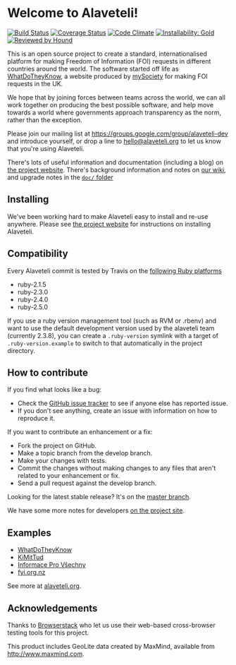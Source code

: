 # Welcome to Alaveteli!

[![Build Status](https://secure.travis-ci.org/mysociety/alaveteli.png)](http://travis-ci.org/mysociety/alaveteli) [![Coverage Status](https://coveralls.io/repos/mysociety/alaveteli/badge.png?branch=develop)](https://coveralls.io/r/mysociety/alaveteli) [![Code Climate](https://codeclimate.com/github/mysociety/alaveteli.png)](https://codeclimate.com/github/mysociety/alaveteli)
[![Installability: Gold](http://img.shields.io/badge/installability-gold-ffd700.svg "Installability: Gold")](http://mysociety.github.io/installation-standards.html)
[![Reviewed by Hound](https://img.shields.io/badge/Reviewed_by-Hound-8E64B0.svg)](https://houndci.com)

This is an open source project to create a standard, internationalised
platform for making Freedom of Information (FOI) requests in different
countries around the world. The software started off life as
[WhatDoTheyKnow](https://www.whatdotheyknow.com), a website produced by
[mySociety](http://mysociety.org) for making FOI requests in the UK.

We hope that by joining forces between teams across the world, we can
all work together on producing the best possible software, and help
move towards a world where governments approach transparency as the
norm, rather than the exception.

Please join our mailing list at
https://groups.google.com/group/alaveteli-dev and introduce yourself, or
drop a line to hello@alaveteli.org to let us know that you're using Alaveteli.

There's lots of useful information and documentation (including a blog)
on [the project website](http://alaveteli.org). There's background
information and notes on [our
wiki](https://github.com/mysociety/alaveteli/wiki/Home/), and upgrade
notes in the [`doc/`
folder](https://github.com/mysociety/alaveteli/tree/master/doc/CHANGES.md)

## Installing

We've been working hard to make Alaveteli easy to install and re-use anywhere. Please
see [the project website](http://alaveteli.org) for instructions on installing Alaveteli.

## Compatibility

Every Alaveteli commit is tested by Travis on the [following Ruby platforms](https://github.com/mysociety/alaveteli/blob/master/.travis.yml#L7)

* ruby-2.1.5
* ruby-2.3.0
* ruby-2.4.0
* ruby-2.5.0

If you use a ruby version management tool (such as RVM or .rbenv) and want to use the default development version used by the alaveteli team (currently 2.3.8), you can create a `.ruby-version` symlink with a target of `.ruby-version.example` to switch to that automatically in the project directory.

## How to contribute

If you find what looks like a bug:

* Check the [GitHub issue tracker](http://github.com/mysociety/alaveteli/issues/)
  to see if anyone else has reported issue.
* If you don't see anything, create an issue with information on how to reproduce it.

If you want to contribute an enhancement or a fix:

* Fork the project on GitHub.
* Make a topic branch from the develop branch.
* Make your changes with tests.
* Commit the changes without making changes to any files that aren't related to your enhancement or fix.
* Send a pull request against the develop branch.

Looking for the latest stable release? It's on the
[master branch](https://github.com/mysociety/alaveteli/tree/master).

We have some more notes for developers [on the project site](http://alaveteli.org/docs/developers/).

## Examples

* [WhatDoTheyKnow](https://www.whatdotheyknow.com)
* [KiMitTud](http://kimittud.atlatszo.hu)
* [Informace Pro Všechny](http://www.infoprovsechny.cz)
* [fyi.org.nz](https://fyi.org.nz)

See more at [alaveteli.org](http://alaveteli.org/deployments/).

## Acknowledgements

Thanks to [Browserstack](https://www.browserstack.com/) who let us use their
web-based cross-browser testing tools for this project.

This product includes GeoLite data created by MaxMind, available from
<a href="http://www.maxmind.com">http://www.maxmind.com</a>.
